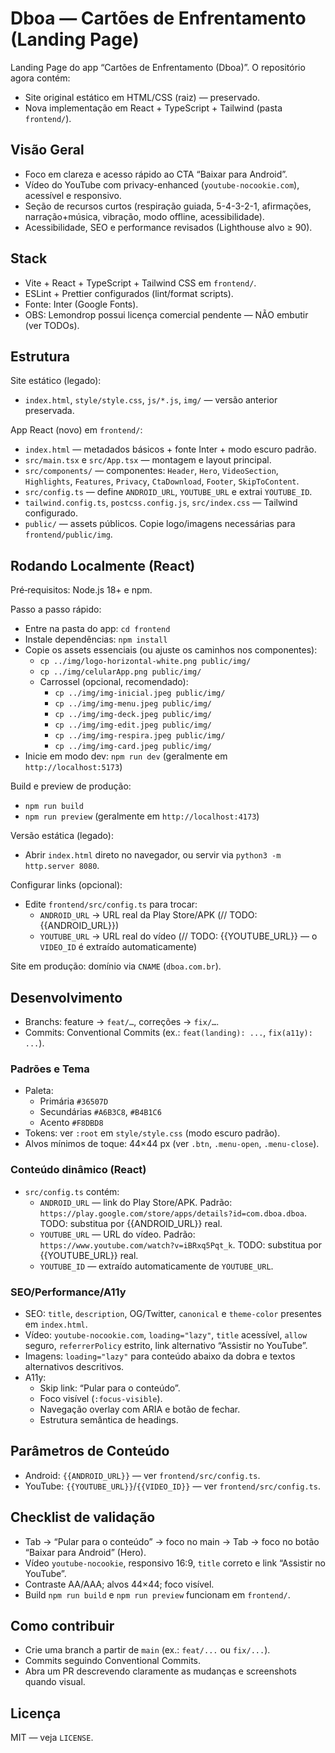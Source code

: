 # Dboa — Cartões de Enfrentamento (Landing Page)

Landing Page do app “Cartões de Enfrentamento (Dboa)”. O repositório agora contém:
- Site original estático em HTML/CSS (raiz) — preservado.
- Nova implementação em React + TypeScript + Tailwind (pasta `frontend/`).

## Visão Geral
- Foco em clareza e acesso rápido ao CTA “Baixar para Android”.
- Vídeo do YouTube com privacy-enhanced (`youtube-nocookie.com`), acessível e responsivo.
- Seção de recursos curtos (respiração guiada, 5-4-3-2-1, afirmações, narração+música, vibração, modo offline, acessibilidade).
- Acessibilidade, SEO e performance revisados (Lighthouse alvo ≥ 90).

## Stack
- Vite + React + TypeScript + Tailwind CSS em `frontend/`.
- ESLint + Prettier configurados (lint/format scripts).
- Fonte: Inter (Google Fonts).
- OBS: Lemondrop possui licença comercial pendente — NÃO embutir (ver TODOs).

## Estrutura
Site estático (legado):
- `index.html`, `style/style.css`, `js/*.js`, `img/` — versão anterior preservada.

App React (novo) em `frontend/`:
- `index.html` — metadados básicos + fonte Inter + modo escuro padrão.
- `src/main.tsx` e `src/App.tsx` — montagem e layout principal.
- `src/components/` — componentes: `Header`, `Hero`, `VideoSection`, `Highlights`, `Features`, `Privacy`, `CtaDownload`, `Footer`, `SkipToContent`.
- `src/config.ts` — define `ANDROID_URL`, `YOUTUBE_URL` e extrai `YOUTUBE_ID`.
- `tailwind.config.ts`, `postcss.config.js`, `src/index.css` — Tailwind configurado.
- `public/` — assets públicos. Copie logo/imagens necessárias para `frontend/public/img`.

## Rodando Localmente (React)
Pré‑requisitos: Node.js 18+ e npm.

Passo a passo rápido:
- Entre na pasta do app: `cd frontend`
- Instale dependências: `npm install`
- Copie os assets essenciais (ou ajuste os caminhos nos componentes):
  - `cp ../img/logo-horizontal-white.png public/img/`
  - `cp ../img/celularApp.png public/img/`
  - Carrossel (opcional, recomendado):
    - `cp ../img/img-inicial.jpeg public/img/`
    - `cp ../img/img-menu.jpeg public/img/`
    - `cp ../img/img-deck.jpeg public/img/`
    - `cp ../img/img-edit.jpeg public/img/`
    - `cp ../img/img-respira.jpeg public/img/`
    - `cp ../img/img-card.jpeg public/img/`
- Inicie em modo dev: `npm run dev` (geralmente em `http://localhost:5173`)

Build e preview de produção:
- `npm run build`
- `npm run preview` (geralmente em `http://localhost:4173`)

Versão estática (legado):
- Abrir `index.html` direto no navegador, ou servir via `python3 -m http.server 8080`.

Configurar links (opcional):
- Edite `frontend/src/config.ts` para trocar:
  - `ANDROID_URL` → URL real da Play Store/APK (// TODO: {{ANDROID_URL}})
  - `YOUTUBE_URL` → URL real do vídeo (// TODO: {{YOUTUBE_URL}} — o `VIDEO_ID` é extraído automaticamente)

Site em produção: domínio via `CNAME` (`dboa.com.br`).

## Desenvolvimento
- Branchs: feature → `feat/…`, correções → `fix/…`.
- Commits: Conventional Commits (ex.: `feat(landing): ...`, `fix(a11y): ...`).

### Padrões e Tema
- Paleta:
  - Primária `#36507D`
  - Secundárias `#A6B3C8`, `#B4B1C6`
  - Acento `#F8DBD8`
- Tokens: ver `:root` em `style/style.css` (modo escuro padrão).
- Alvos mínimos de toque: 44×44 px (ver `.btn`, `.menu-open`, `.menu-close`).

### Conteúdo dinâmico (React)
- `src/config.ts` contém:
  - `ANDROID_URL` — link do Play Store/APK. Padrão: `https://play.google.com/store/apps/details?id=com.dboa.dboa`. TODO: substitua por {{ANDROID_URL}} real.
  - `YOUTUBE_URL` — URL do vídeo. Padrão: `https://www.youtube.com/watch?v=iBRxq5Pqt_k`. TODO: substitua por {{YOUTUBE_URL}} real.
  - `YOUTUBE_ID` — extraído automaticamente de `YOUTUBE_URL`.

### SEO/Performance/A11y
- SEO: `title`, `description`, OG/Twitter, `canonical` e `theme-color` presentes em `index.html`.
- Vídeo: `youtube-nocookie.com`, `loading="lazy"`, `title` acessível, `allow` seguro, `referrerPolicy` estrito, link alternativo “Assistir no YouTube”.
- Imagens: `loading="lazy"` para conteúdo abaixo da dobra e textos alternativos descritivos.
- A11y:
  - Skip link: “Pular para o conteúdo”.
  - Foco visível (`:focus-visible`).
  - Navegação overlay com ARIA e botão de fechar.
  - Estrutura semântica de headings.

## Parâmetros de Conteúdo
- Android: `{{ANDROID_URL}}` — ver `frontend/src/config.ts`.
- YouTube: `{{YOUTUBE_URL}}`/`{{VIDEO_ID}}` — ver `frontend/src/config.ts`.

## Checklist de validação
- Tab → “Pular para o conteúdo” → foco no main → Tab → foco no botão “Baixar para Android” (Hero).
- Vídeo `youtube-nocookie`, responsivo 16:9, `title` correto e link “Assistir no YouTube”.
- Contraste AA/AAA; alvos 44×44; foco visível.
- Build `npm run build` e `npm run preview` funcionam em `frontend/`.

## Como contribuir
- Crie uma branch a partir de `main` (ex.: `feat/...` ou `fix/...`).
- Commits seguindo Conventional Commits.
- Abra um PR descrevendo claramente as mudanças e screenshots quando visual.

## Licença
MIT — veja `LICENSE`.
